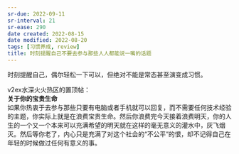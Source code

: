 ```yaml
---
sr-due: 2022-09-11
sr-interval: 21
sr-ease: 290
date created: 2022-08-15
date modified: 2022-08-20
tags: [习惯养成, review]
title: 时刻提醒自己不要去参与那些人人都能说一嘴的话题
---
```


时刻提醒自己，偶尔轻松一下可以，但绝对不能是常态甚至演变成习惯。

v2ex水深火火热区的置顶帖：  
**关于你的宝贵生命**  
如果你热衷于去参与那些只要有电脑或者手机就可以回复，而不需要任何技术经验的主题，你实际上就是在浪费宝贵生命。然后你浪费完今天接着浪费明天，你的人生的一个又一个本来可以充满希望的明天就在这样的毫无意义的灌水中，灰飞烟灭。然后等你老了，内心只是充满了对这个社会的“不公平”的恨，却不记得自己在年轻的时候做过任何有意义的事。

